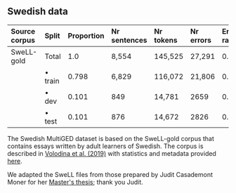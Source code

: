 
## Swedish data

| Source corpus |  Split             | Proportion | Nr sentences | Nr tokens | Nr errors | Error rate |
|:--------------|:-------------------|:-----------|:-------------|:----------|:----------|:-----------|
| SweLL-gold    | Total              | 1.0        | 8,554        | 145,525   | 27,291    | 0.188      |
|               | • train            | 0.798      | 6,829        | 116,072   | 21,806    | 0.188      |
|               | • dev              | 0.101      | 849          | 14,781    | 2659      | 0.180      |
|               | • test             | 0.101      | 876          | 14,672    | 2826      | 0.193      |


The Swedish MultiGED dataset is based on the SweLL-gold corpus that contains essays written by adult learners of Swedish. The corpus is described in [Volodina et al. (2019)](https://nejlt.ep.liu.se/article/view/1374) with statistics and metadata provided [here](https://spraakbanken.github.io/swell-release-v1/Metadata-SweLL).

We adapted the SweLL files from those prepared by Judit Casademont Moner for her [Master's thesis](https://gupea.ub.gu.se/handle/2077/72153); thank you Judit.
